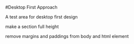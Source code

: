 #Desktop First Approach

A test area for desktop first design

make a section full height

remove margins and paddings from body and html element